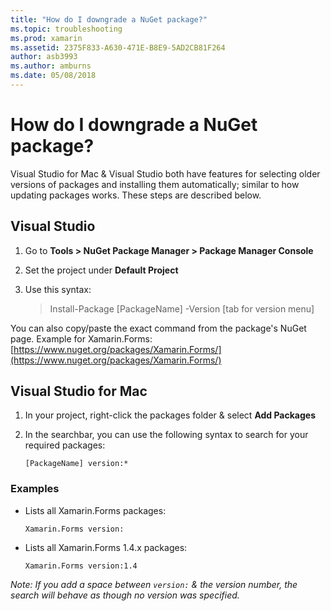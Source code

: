```yaml
---
title: "How do I downgrade a NuGet package?"
ms.topic: troubleshooting
ms.prod: xamarin
ms.assetid: 2375F833-A630-471E-B8E9-5AD2CB81F264
author: asb3993
ms.author: amburns
ms.date: 05/08/2018
---
```


# How do I downgrade a NuGet package?

Visual Studio for Mac & Visual Studio both have features for selecting older versions of packages and installing them automatically; similar to how updating packages works. These steps are described below.

## Visual Studio

1. Go to **Tools > NuGet Package Manager > Package Manager Console**
2. Set the project under **Default Project**
3. Use this syntax:

    > Install-Package [PackageName] -Version [tab for version menu]

You can also copy/paste the exact command from the package's NuGet page. Example for Xamarin.Forms: [https://www.nuget.org/packages/Xamarin.Forms/](https://www.nuget.org/packages/Xamarin.Forms/)

## Visual Studio for Mac

1. In your project, right-click the packages folder & select **Add Packages**
2. In the searchbar, you can use the following syntax to search for your required packages:

    `[PackageName] version:*`

### Examples 
- Lists all Xamarin.Forms packages: 

    `Xamarin.Forms version:`

- Lists all Xamarin.Forms 1.4.x packages: 

    `Xamarin.Forms version:1.4`

*Note: If you add a space between `version:` & the version number, the search will behave as though no version was specified.*
